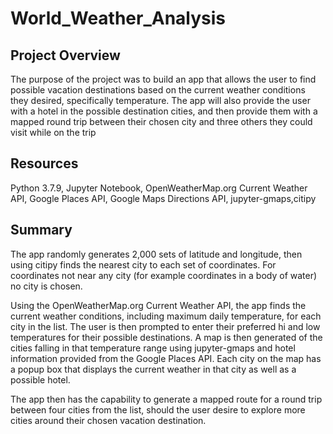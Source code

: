 # World_Weather_Analysis

## Project Overview

The purpose of the project was to build an app that allows the user to find possible vacation destinations based on the current weather conditions they desired, specifically temperature.  The app will also provide the user with a hotel in the possible destination cities, and then provide them with a mapped round trip between their chosen city and three others they could visit while on the trip

## Resources

Python 3.7.9, Jupyter Notebook, OpenWeatherMap.org Current Weather API, Google Places API, Google Maps Directions API, jupyter-gmaps,citipy

## Summary

The app randomly generates 2,000 sets of latitude and longitude, then using citipy finds the nearest city to each set of coordinates.  For coordinates not near any city (for example coordinates in a body of water) no city is chosen.

Using the OpenWeatherMap.org Current Weather API, the app finds the current weather conditions, including maximum daily temperature, for each city in the list.  The user is then prompted to enter their preferred hi and low temperatures for their possible destinations.  A map is then generated of the cities falling in that temperature range using jupyter-gmaps and hotel information provided from the Google Places API.  Each city on the map has a popup box that displays the current weather in that city as well as a possible hotel.

The app then has the capability to generate a mapped route for a round trip between four cities from the list, should the user desire to explore more cities around their chosen vacation destination.

